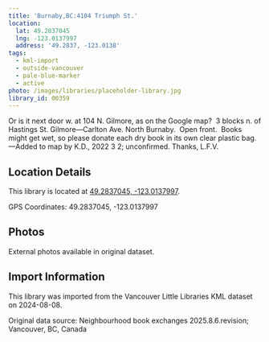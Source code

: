 ```yaml
---
title: 'Burnaby,BC:4104 Triumph St.'
location:
  lat: 49.2837045
  lng: -123.0137997
  address: '49.2837, -123.0138'
tags:
  - kml-import
  - outside-vancouver
  - pale-blue-marker
  - active
photo: /images/libraries/placeholder-library.jpg
library_id: 00359
---
```

Or is it next door w. at 104 N. Gilmore, as on the Google map?  3 blocks n. of Hastings St.
Gilmore—Carlton Ave.
North Burnaby.  Open front.  
Books might get wet, so please donate each dry book in its own clear plastic bag.
—Added to map by K.D., 2022 3 2; unconfirmed. Thanks, L.F.V.  

## Location Details

This library is located at [49.2837045, -123.0137997](https://www.google.com/maps?q=49.2837045,-123.0137997).

GPS Coordinates: 49.2837045, -123.0137997

## Photos

External photos available in original dataset.

## Import Information

This library was imported from the Vancouver Little Libraries KML dataset on 2024-08-08.

Original data source: Neighbourhood book exchanges 2025.8.6.revision; Vancouver, BC, Canada
